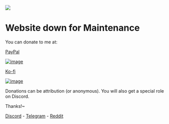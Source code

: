![](https://komarev.com/ghpvc/?username=ndbiaw&color=000033)

# Website down for Maintenance

You can donate to me at:

[PayPal](https://paypal.me/nayumi2x)

[![image](https://user-images.githubusercontent.com/59746573/171283514-4ec56d86-8f12-42f0-80d6-8fec2c1ef00d.png)](https://paypal.me/nayumi2x)

[Ko-fi](https://ko-fi.com/nayumi2x)

[![image](https://user-images.githubusercontent.com/59746573/171283503-cb61e72b-6175-49a2-87f6-f68991a429de.png)](https://ko-fi.com/nayumi2x)

Donations can be attribution (or anonymous). You will also get a special role on Discord.

Thanks!~


[Discord](https://discord.gg/r2kFmfVGDZ) - [Telegram](https://t.me/joinchat/tOw0PUB_pn5mZjZl) - [Reddit](https://www.reddit.com/r/hvnc)
